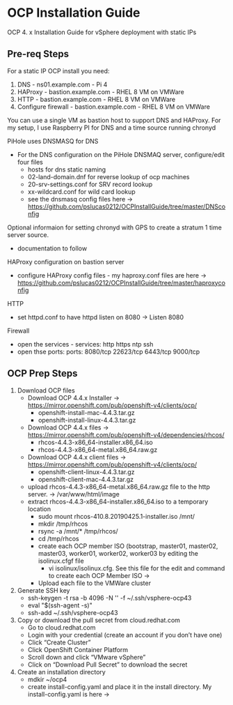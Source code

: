 # OCP Installation Guide
OCP 4. x Installation Guide for vSphere deployment with static IPs

## Pre-req Steps
For a static IP OCP install you need:
1. DNS - ns01.example.com - Pi 4
2. HAProxy - bastion.example.com - RHEL 8 VM on VMWare
3. HTTP - bastion.example.com - RHEL 8 VM on VMWare
4. Configure firewall - bastion.example.com - RHEL 8 VM on VMWare

You can use a single VM as bastion host to support DNS and HAProxy.  For my setup, I use Raspberry PI for DNS and a time source running chronyd

PiHole uses DNSMASQ for DNS
- For the DNS configuration on the PiHole DNSMAQ server, configure/edit four files
  - hosts for dns static naming
  - 02-land-domain.dnf for reverse lookup of ocp machines
  - 20-srv-settings.conf for SRV record lookup
  - xx-wildcard.conf for wild card lookup
  - see the dnsmasq config files here -> https://github.com/pslucas0212/OCPInstallGuide/tree/master/DNSconfig
  
Optional informaion for setting chronyd with GPS to create a stratum 1 time server source.
- documentation to follow

HAProxy configuration on bastion server
- configure HAProxy config files - my haproxy.conf files are here -> https://github.com/pslucas0212/OCPInstallGuide/tree/master/haproxyconfig

HTTP
- set httpd.conf to have httpd listen on 8080 -> Listen 8080

Firewall
- open the services - services: http https ntp ssh
- open thse ports:  ports: 8080/tcp 22623/tcp 6443/tcp 9000/tcp


## OCP Prep Steps

1. Download OCP files
    - Download OCP 4.4.x Installer -> https://mirror.openshift.com/pub/openshift-v4/clients/ocp/
      - openshift-install-mac-4.4.3.tar.gz
      - openshift-install-linux-4.4.3.tar.gz
    - Download OCP 4.4.x files -> https://mirror.openshift.com/pub/openshift-v4/dependencies/rhcos/
      - rhcos-4.4.3-x86_64-installer.x86_64.iso
      - rhcos-4.4.3-x86_64-metal.x86_64.raw.gz
    - Download OCP 4.4.x client files -> https://mirror.openshift.com/pub/openshift-v4/clients/ocp/
      - openshift-client-linux-4.4.3.tar.gz	
      - openshift-client-mac-4.4.3.tar.gz
    - upload rhcos-4.4.3-x86_64-metal.x86_64.raw.gz file to the http server.  -> /var/www/html/image
    - extract rhcos-4.4.3-x86_64-installer.x86_64.iso to a temporary location
      - sudo mount rhcos-410.8.20190425.1-installer.iso /mnt/ 
      - mkdir /tmp/rhcos 
      - rsync -a /mnt/* /tmp/rhcos/ 
      - cd /tmp/rhcos 
      - create each OCP member ISO (bootstrap, master01, master02, master03, worker01, worker02, worker03 by editing the        isolinux.cfgf file
        - vi isolinux/isolinux.cfg. See this file for the edit and command to create each OCP Member ISO  -> 
      - Upload each file to the VMWare cluster
2. Generate SSH key
    - ssh-keygen -t rsa -b 4096 -N '' -f ~/.ssh/vsphere-ocp43
    - eval "$(ssh-agent -s)"
    - ssh-add ~/.ssh/vsphere-ocp43
3. Copy or download the pull secret from cloud.redhat.com
    - Go to cloud.redhat.com
    - Login with your credential (create an account if you don’t have one)
    - Click “Create Cluster”
    - Click OpenShift Container Platform
    - Scroll down and click “VMware vSphere”
    - Click on “Download Pull Secret” to download the secret
4. Create an installation directory
    - mdkir ~/ocp4
    - create install-config.yaml and place it in the install directory.  My install-config.yaml is here -> 
    
    

  
  


